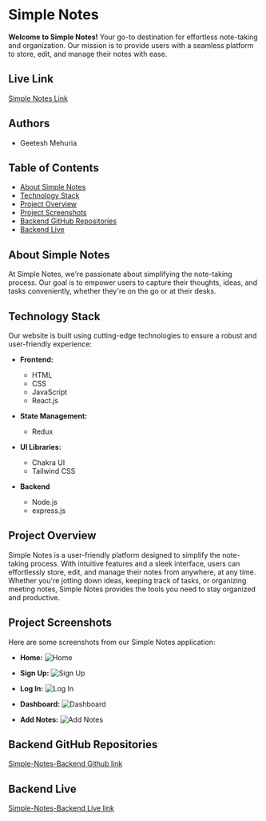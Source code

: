# Simple Notes

**Welcome to Simple Notes!** Your go-to destination for effortless note-taking and organization. Our mission is to provide users with a seamless platform to store, edit, and manage their notes with ease.

## Live Link
<a href="https://simple-notes-green.vercel.app/" target="_blank">Simple Notes Link</a>

## Authors
- Geetesh Mehuria 

## Table of Contents
- [About Simple Notes](#about-simple-notes)
- [Technology Stack](#technology-stack)
- [Project Overview](#project-overview)
- [Project Screenshots](#project-screenshots)
- [Backend GitHub Repositories](#backend-github-repositories)
- [Backend Live](#backend-live)

## About Simple Notes

At Simple Notes, we're passionate about simplifying the note-taking process. Our goal is to empower users to capture their thoughts, ideas, and tasks conveniently, whether they're on the go or at their desks.

## Technology Stack

Our website is built using cutting-edge technologies to ensure a robust and user-friendly experience:

- **Frontend:**
  - HTML
  - CSS
  - JavaScript
  - React.js

- **State Management:**
  - Redux

- **UI Libraries:**
  - Chakra UI
  - Tailwind CSS

- **Backend**
  - Node.js
  - express.js
  

## Project Overview

Simple Notes is a user-friendly platform designed to simplify the note-taking process. With intuitive features and a sleek interface, users can effortlessly store, edit, and manage their notes from anywhere, at any time. Whether you're jotting down ideas, keeping track of tasks, or organizing meeting notes, Simple Notes provides the tools you need to stay organized and productive.

## Project Screenshots 

Here are some screenshots from our Simple Notes application:

- **Home:**
  ![Home](https://github.com/geeteshmehuria/simple-notes-backend/assets/70647591/65997d45-a196-4a6d-ac19-d99df1f2d56b)

- **Sign Up:**
  ![Sign Up](https://github.com/geeteshmehuria/simple-notes-backend/assets/70647591/ccb0a4f0-f4ef-4b1b-a603-84529f9c4307)

- **Log In:**
  ![Log In](https://github.com/geeteshmehuria/simple-notes-backend/assets/70647591/ddde0218-467b-43a2-8bd5-05ddd2156e88)

- **Dashboard:**
  ![Dashboard](https://github.com/geeteshmehuria/simple-notes-backend/assets/70647591/18c57fec-bffd-4474-96f3-b81c888a3952)

- **Add Notes:**
  ![Add Notes](https://github.com/geeteshmehuria/simple-notes-backend/assets/70647591/b16fae61-e95f-41e0-a44b-41ee15a744e8)
 
## Backend GitHub Repositories 
<a href="https://github.com/geeteshmehuria/simple-notes-backend" target="_blank">Simple-Notes-Backend Github link</a>

## Backend Live 
<a href="https://aquamarine-sturgeon-robe.cyclic.app/" target="_blank">Simple-Notes-Backend Live link</a>
